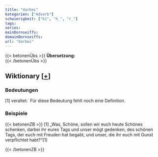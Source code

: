 ```yaml
---
title: "darbei"
kategorien: ["Adverb"]
schwierigkeit: ["k1", "h_", "r_"]
tags:
series:
mainDornseiffs:
domainDornseiffs:
url: "darbei"
---
```


{{< betonenÜbs >}}
**Übersetzung:**  
{{< /betonenÜbs >}}

## Wiktionary [[+](https://de.wiktionary.org/wiki/darbei)]

### Bedeutungen
[1] veraltet:  Für diese Bedeutung fehlt noch eine Definition.  

### Beispiele
{{< betonenZB >}}
[1] „Was, Schöne, sollen wir euch heute Schönes schenken, darbei ihr eures Tags und unser mögt gedenken, des schönen Tags, der euch mit Freuden hat begabt, und unser, die ihr euch mit Gunst verpflichtet habt?“[1]  

{{< /betonenZB >}}

